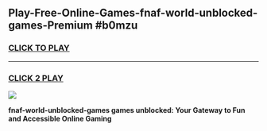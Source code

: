 
## Play-Free-Online-Games-fnaf-world-unblocked-games-Premium #b0mzu
<h3>
<a href="https://premium.freeplayer.one?title=fnaf-world-unblocked-games&ref=8M">CLICK TO PLAY</a></h3>
<hr>

<h3>
<a href="https://premium.freeplayer.one?title=fnaf-world-unblocked-games&ref=8M">CLICK 2 PLAY</a>
  
</h3>

<a href="https://premium.freeplayer.one?title=fnaf-world-unblocked-games&ref=8M"><img src="https://clearcache.store/games.png"></a>


**fnaf-world-unblocked-games games unblocked: Your Gateway to Fun and Accessible Online Gaming**
